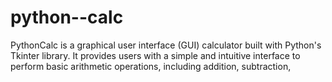 # python--calc
PythonCalc is a graphical user interface (GUI) calculator built with Python's Tkinter library. It provides users with a simple and intuitive interface to perform basic arithmetic operations, including addition, subtraction,

